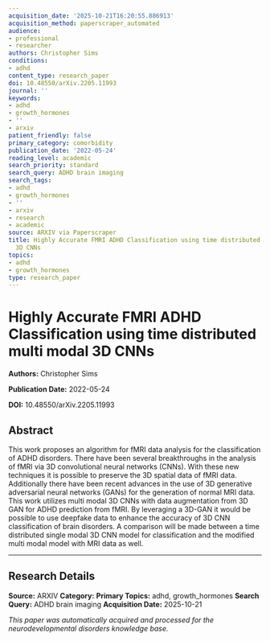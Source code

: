 ```yaml
---
acquisition_date: '2025-10-21T16:20:55.886913'
acquisition_method: paperscraper_automated
audience:
- professional
- researcher
authors: Christopher Sims
conditions:
- adhd
content_type: research_paper
doi: 10.48550/arXiv.2205.11993
journal: ''
keywords:
- adhd
- growth_hormones
- ''
- arxiv
patient_friendly: false
primary_category: comorbidity
publication_date: '2022-05-24'
reading_level: academic
search_priority: standard
search_query: ADHD brain imaging
search_tags:
- adhd
- growth_hormones
- ''
- arxiv
- research
- academic
source: ARXIV via Paperscraper
title: Highly Accurate FMRI ADHD Classification using time distributed multi modal
  3D CNNs
topics:
- adhd
- growth_hormones
type: research_paper
---
```


# Highly Accurate FMRI ADHD Classification using time distributed multi modal 3D CNNs

**Authors:** Christopher Sims

**Publication Date:** 2022-05-24

**DOI:** 10.48550/arXiv.2205.11993

## Abstract

This work proposes an algorithm for fMRI data analysis for the classification of ADHD disorders. There have been several breakthroughs in the analysis of fMRI via 3D convolutional neural networks (CNNs). With these new techniques it is possible to preserve the 3D spatial data of fMRI data. Additionally there have been recent advances in the use of 3D generative adversarial neural networks (GANs) for the generation of normal MRI data. This work utilizes multi modal 3D CNNs with data augmentation from 3D GAN for ADHD prediction from fMRI. By leveraging a 3D-GAN it would be possible to use deepfake data to enhance the accuracy of 3D CNN classification of brain disorders. A comparison will be made between a time distributed single modal 3D CNN model for classification and the modified multi modal model with MRI data as well.

---

## Research Details

**Source:** ARXIV
**Category:** 
**Primary Topics:** adhd, growth_hormones
**Search Query:** ADHD brain imaging
**Acquisition Date:** 2025-10-21

*This paper was automatically acquired and processed for the neurodevelopmental disorders knowledge base.*
